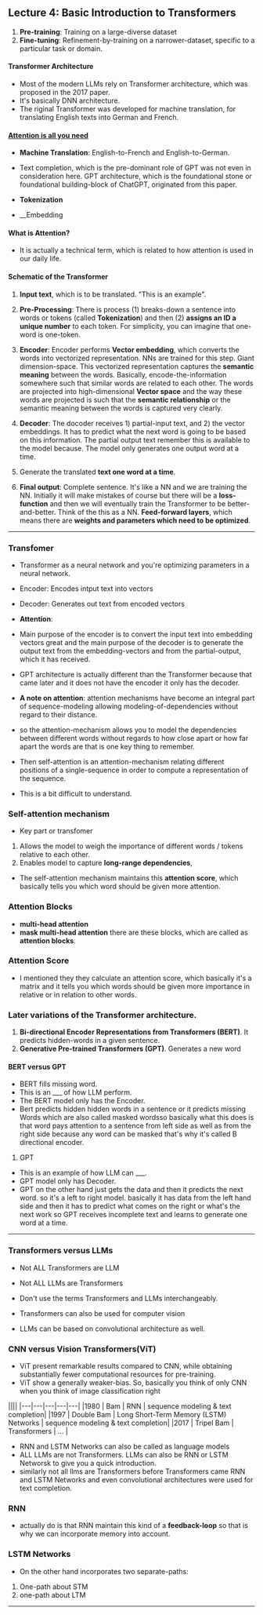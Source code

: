## Lecture 4: Basic Introduction to Transformers
1. __Pre-training__: Training on a large-diverse dataset
2. __Fine-tuning__: Refinement-by-training on a narrower-dataset, specific to a particular task or domain.

#### Transformer Architecture
* Most of the modern LLMs rely on Transformer architecture, which was proposed in the 2017 paper.
* It's basically DNN architecture.
* The riginal Transformer was developed for machine translation, for translating English texts into German and French. 


#### [Attention is all you need](https://arxiv.org/abs/1706.03762)
*  __Machine Translation__: English-to-French and English-to-German.
*  Text completion, which is the pre-dominant role of GPT was not even in consideration here. GPT architecture, which is the foundational stone or foundational building-block of ChatGPT, originated from this paper.

* __Tokenization__
* __Embedding

#### What is Attention?
* It is actually a technical term, which is related to how attention is used in our daily life.

#### Schematic of the Transformer

1. __Input text__, which is to be translated. "This is an example".

2. __Pre-Processing__: There is process (1) breaks-down a sentence into words or tokens (called __Tokenization__) and then (2) __assigns an ID a unique number__ to each token. For simplicity, you can imagine that one-word is one-token.

3. __Encoder__: Encoder performs __Vector embedding__, which converts the words into vectorized representation. NNs are trained for this step. Giant dimension-space. This vectorized representation captures the __semantic meaning__ between the words. Basically, encode-the-information somewhere such that similar words are related to each other. The words are projected into high-dimensional __Vector space__ and the way these words are projected is such that the __semantic relationship__ or the semantic meaning between the words is captured very clearly.

4. __Decoder__: The docoder receives 1) partial-input text, and 2) the vector embeddings. It has to predict what the next word is going to be based on this information. The partial output text remember this is available to the model because. The model only generates one output word at a time.

5. Generate the translated __text one word at a time__.

6. __Final output__: Complete sentence. It's like a NN and we are training the NN. Initially it will make mistakes of course but there will be a __loss-function__ and then we will eventually train the Transformer to be better-and-better. Think of the this as a NN. __Feed-forward layers__, which means there are __weights and parameters which need to be optimized__.

***

### Transfomer
* Transformer as a neural network and you're optimizing parameters in a neural network.
* Encoder: Encodes intput text into vectors
* Decoder: Generates out text from encoded vectors

* __Attention__:  

* Main purpose of the encoder is to convert the input text into embedding vectors great and the main purpose of the decoder is to generate the output text from the embedding-vectors and from the partial-output, which it has received.

* GPT architecture is actually different than the Transformer because that came later and it does not have the encoder it only has the decoder.

* __A note on attention__: attention mechanisms have become an integral part of sequence-modeling allowing modeling-of-dependencies without regard to their distance.
* so the attention-mechanism allows you to model the dependencies between different words without regards to how close apart or how far apart the words are that is one key thing to remember.
* Then self-attention is an attention-mechanism relating different positions of a single-sequence in order to compute a representation of the sequence.
*  This is a bit difficult to understand.

### Self-attention mechanism
* Key part or transfomer
1. Allows the model to weigh the importance of different words / tokens relative to each other.
2. Enables model to capture __long-range dependencies__,

* The self-attention mechanism maintains this __attention score__, which basically tells you which word should be given more attention.
  
### Attention Blocks
* __multi-head attention__
* __mask multi-head attention__ there are these blocks, which are called as __attention blocks__.

### Attention Score
* I mentioned they they calculate an attention score, which basically it's a matrix and it tells you which words should be given more importance in relative or in relation to other words.

### Later variations of the Transformer architecture.
1. __Bi-directional Encoder Representations from Transformers (BERT)__. It predicts hidden-words in a given sentence.
2. __Generative Pre-trained Transformers (GPT)__. Generates a new word

#### BERT versus GPT
* BERT fills missing word.
* This is an ___ of how LLM perform.
* The BERT model only has the Encoder.
* Bert predicts hidden hidden words in a sentence or it predicts missing Words which are also called masked wordsso basically what this does is that word pays attention to a sentence from left side as well as from the right side because any word can be masked that's why it's called B directional encoder.


1. GPT
* This is an example of how LLM can ___.
* GPT model only has Decoder.
* GPT on the other hand just gets the data and then it predicts the next word. so it's a left to right model. basically it has data from the left hand side and then it has to predict what comes on the right or what's the next work so GPT receives incomplete text and learns to generate one word at a time.

***

### Transformers versus LLMs 
* Not ALL Transformers are LLM
* Not ALL LLMs are Transformers
* Don't use the terms Transformers and LLMs interchangeably.

* Transformers can also be used for computer vision
* LLMs can be based on convolutional architecture as well.

### CNN versus Vision Transformers(ViT)
* ViT present remarkable results compared to CNN, while obtaining substantially fewer computational resources for pre-training.
*  ViT show a generally weaker-bias. So, basically you think of only CNN when you think of image classification right

||||
|---|---|---|---|---|
|1980 | Bam        | RNN | sequence modeling & text completion| 
|1997 | Double Bam | Long Short-Term Memory (LSTM) Networks | sequence modeling & text completion| 
|2017 | Tripel Bam | Transformers | ... |

* RNN and LSTM Networks can also be called as language models
* ALL LLMs are not Transformers. LLMs can also be RNN or LSTM Networsk to give you a quick introduction.
* similarly not all llms are Transformers before Transformers came RNN and LSTM Networks and even convolutional architectures were used for text completion.

### RNN
* actually do is that RNN maintain this kind of a __feedback-loop__ so that is why we can incorporate memory into account.

### LSTM Networks
* On the other hand incorporates two separate-paths:
1. One-path about STM
2. one-path about LTM

***
